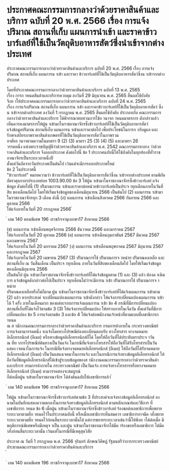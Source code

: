 
# ประกาศคณะกรรมการกลางว่าด้วยราคาสินค้าและบริการ ฉบับที่ 20 พ.ศ. 2566 เรื่อง การแจ้งปริมาณ สถานที่เก็บ แผนการนำเข้า และราคาข้าวบาร์เลย์ที่ใช้เป็นวัตถุดิบอาหารสัตว์ซึ่งนำเข้าจากต่างประเทศ
      
      

      
      

ประกาศคณะกรรมการกลางว่าด้วยราคาสินค้าและบริการ 
ฉบับที่  20  พ.ศ.  2566 
เรื่อง  การแจ้งปริมาณ  สถานที่เก็บ  แผนการน าเข้า  และราคา 
ข้าวบาร์เลย์ที่ใช้เป็นวัตถุดิบอาหารสัตว์ซึ่งน าเข้าจากต่างประเทศ 
 
 
โดยที่ประกาศคณะกรรมการกลางว่าด้วยราคาสินค้าและบริการ  ฉบับที่  13  พ.ศ.  2565  
เรื่อง  การก าหนดสินค้าและบริการควบคุม  ลงวันที่  29  มิถุนายน  พ.ศ.  2565  สิ้นผลใช้บังคับ   
จึงท าให้ประกาศคณะกรรมการกลางว่าด้วยราคาสินค้าและบริการ  ฉบับที่  24  พ.ศ.  2565   
เรื่อง  การแจ้งปริมาณ  สถานที่เก็บ  แผนการน าเข้า  และราคาข้าวบาร์เลย์ที่ใช้เป็นวัตถุดิบอาหารสัตว์ 
ซึ่งน าเข้าจากต่างประเทศ  ลงวันที่  1  กรกฎาคม  พ.ศ.  2565  สิ้นผลใช้บังคับ  ประกอบกับ
คณะกรรมการกลางว่าด้วยราคาสินค้าและบริการ  ได้พิจารณาทบทวนการใช้อ านาจก าหนดมาตรการ 
ดังกล่าวแล้ว  เห็นควรคงมาตรการให้ผู้น าเข้ามาในราชอาณาจักรซึ่งข้าวบาร์เลย์ที่ใช้เป็นวัตถุดิบอาหารสัตว์   
แจ้งข้อมูลปริมาณ  สถานที่เก็บ  แผนการน าเข้าและราคาต่อไป  เพื่อประโยชน์ในการก ากับดูแล 
และรักษาเสถียรภาพราคาสินค้าเกษตรที่ใช้เป็นวัตถุดิบอาหารสัตว์ในภาพรวม   
อาศัยอ านาจตามความในมาตรา  9  (2)  (3)  มาตรา  25  (3)  (4)  (5)  และมาตรา  26  
วรรคหนึ่ง  แห่งพระราชบัญญัติว่าด้วยราคาสินค้าและบริการ  พ.ศ.  2542  คณะกรรมการกลาง 
ว่าด้วยราคาสินค้าและบริการ  จึงออกประกาศ  ดังต่อไปนี้ 
ข้อ 1 ประกาศฉบับนี้ให้ใช้บังคับในทุกท้องที่ทั่วราชอาณาจักรเป็นระยะเวลาหนึ่งปี   
ตั้งแต่วันถัดจากวันประกาศเป็นต้นไป  เว้นแต่จะมีการออกประกาศใหม่   
ข้อ 2 ในประกาศนี้   
"ข้าวบาร์เลย์"  หมายความว่า  ข้าวบาร์เลย์ที่ใช้เป็นวัตถุดิบอาหารสัตว์ซึ่งน าเข้าจากต่างประเทศ
ตามพิกัดอัตราศุลกากรประเภทย่อย  1003.90.00 
ข้อ 3 ให้ผู้น าเข้ามาในราชอาณาจักรซึ่งข้าวบาร์เลย์  แจ้งข้อมูล  ดังต่อไปนี้ 
(1) ปริมาณการน าเข้าและราคาต่อหน่วยข้าวบาร์เลย์เป็นประจ าทุกเดือนภายในวันที่สิบ 
ของเดือนถัดไป  โดยให้เริ่มแจ้งข้อมูลของเดือนมิถุนายน  2566  เป็นต้นไป 
(2) แผนการน าเข้ามาในราชอาณาจักรทุก  3  เดือน  ดังนี้ 
 (ก) แผนการน าเข้าเดือนสิงหาคม  2566  กันยายน  2566  และตุลาคม  2566   
ให้แจ้งภายในวันที่  20  กรกฎาคม  2566 
้
 
่
เลม   140   ตอนพิเศษ   196    งราชกิจจานุเบกษา17   สิงหาคม   2566

 (ข) แผนการน าเข้าเดือนพฤศจิกายน  2566  ธันวาคม  2566  และมกราคม  2567  
ให้แจ้งภายในวันที่  20  ตุลาคม  2566 
 (ค) แผนการน าเข้าเดือนกุมภาพันธ์  2567  มีนาคม  2567  และเมษายน  2567   
ให้แจ้งภายในวันที่  20  มกราคม  2567 
 (ง) แผนการน าเข้าเดือนพฤษภาคม  2567  มิถุนายน  2567  และกรกฎาคม  2567  
ให้แจ้งภายในวันที่  20  เมษายน  2567 
(3) ปริมาณการใช้  ปริมาณการจ าหน่าย  ปริมาณคงเหลือ  และสถานที่เก็บ  ณ  วันสิ้นเดือน 
เป็นประจ าทุกเดือน  ภายในวันที่สิบของเดือนถัดไป  โดยให้เริ่มแจ้งข้อมูลของเดือนมิถุนายน  2566   
เป็นต้นไป 
ผู้น าเข้ามาในราชอาณาจักรซึ่งข้าวบาร์เลย์ที่ได้แจ้งข้อมูลตาม  (1)  และ  (3)  แล้ว  ต้องด าเนินการ
แจ้งข้อมูลดังกล่าวต่อไปเป็นประจ าทุกเดือนไม่ว่าจะมีการน าเข้า  ปริมาณการใช้  ปริมาณการจ าหน่าย  
ปริมาณคงเหลือหรือไม่ก็ตาม 
ผู้น าเข้ามาในราชอาณาจักรซึ่งข้าวบาร์เลย์ที่ได้แจ้งแผนการน าเข้าตาม  (2)  แล้ว  หากประสงค์ 
จะเปลี่ยนแปลงแผนการน าเข้าดังกล่าว  ให้แจ้งการเปลี่ยนแปลงแผนการน าเข้าได้  1  ครั้ง  ภายในเดือนแรก 
ของแต่ละรอบการแจ้งแผนการน าเข้า 
ข้อ 4 กรณีที่มีการเปลี่ยนแปลงสถานที่เก็บที่ได้แจ้งไว้ตามข้อ  3  (3)  ให้แจ้งการเปลี่ยนแปลง 
ให้ทราบภายในเจ็ดวัน  ตั้งแต่วันที่มีการเปลี่ยนแปลง 
ข้อ 5 การแจ้งตามข้อ  3  และข้อ  4  ให้แจ้งต่อพนักงานเจ้าหน้าที่ตามแบบที่เลขาธิการก าหนด  
ณ  ส านักงานคณะกรรมการกลางว่าด้วยราคาสินค้าและบริการ  กรมการค้าภายใน  กระทรวงพาณิชย์   
การแจ้งตามวรรคหนึ่ง  จะแจ้งโดยทางไปรษณีย์ลงทะเบียนตอบรับ  ทางโทรสาร  ทางจดหมาย
อิเล็กทรอนิกส์  (อีเมล)  หรือทางข้อมูลอิเล็กทรอนิกส์ก็ได้  โดยให้ถือวันที่ได้ประทับตราประจ าวัน   
ณ  ที่ท าการไปรษณีย์ต้นทางเป็นวันแจ้ง  ในกรณีที่แจ้งทางโทรสารให้ถือวันที่ได้รับโทรสารเป็นวันแสดง
เจตนาในการแจ้ง  ในกรณีที่แจ้งทางจดหมายอิเล็กทรอนิกส์  (อีเมล)  ให้ถือวันที่ได้รับจดหมาย
อิเล็กทรอนิกส์  (อีเมล)  เป็นวันแสดงเจตนาในการแจ้ง  และในกรณีการแจ้งทางข้อมูลอิเล็กทรอนิกส์ 
ให้ถือวันที่ข้อมูลอิเล็กทรอนิกส์ได้เข้าสู่ระบบข้อมูลของส านักงานคณะกรรมการกลางว่าด้วยราคาสินค้า
และบริการ  กรมการค้าภายใน  กระทรวงพาณิชย์  เป็นวันแจ้ง 
การแจ้งทางโทรสารหรือทางจดหมายอิเล็กทรอนิกส์  (อีเมล)  ตามวรรคสองจะสมบูรณ์   
ก็ต่อเมื่อผู้น าเข้ามาในราชอาณาจักร  ได้ส่งต้นฉบับให้เลขาธิการแล้ว 
้
 
่
เลม   140   ตอนพิเศษ   196    งราชกิจจานุเบกษา17   สิงหาคม   2566

ให้ผู้น าเข้ามาในราชอาณาจักรซึ่งข้าวบาร์เลย์ตามข้อ  3  ที่ประสงค์จะแจ้งทางข้อมูลอิเล็กทรอนิกส์ 
ลงนามในบันทึกแสดงความตกลงในการแจ้งทางข้อมูลอิเล็กทรอนิกส์  ตามหลักเกณฑ์และวิธีการ 
ที่เลขาธิการก าหนด 
ข้อ 6 เมื่อผู้น าเข้ามาในราชอาณาจักรซึ่งข้าวบาร์เลย์  ร้องขอต่อเลขาธิการเพื่อขยาย 
ระยะเวลาตามที่ก าหนดไว้ในประกาศฉบับนี้  หรือเมื่อเลขาธิการเห็นสมควร  เลขาธิการอาจมีค าสั่งขยาย
ระยะเวลาตามที่ก าหนดไว้ก่อนสิ้นระยะเวลานั้นได้  แต่การขยายระยะเวลาเช่นว่านี้ให้พึงท าได้ต่อเมื่อ 
มีพฤติการณ์พิเศษหรือมีเหตุจ าเป็น  และผู้น าเข้ามาในราชอาณาจักรได้มีค าร้องขอหรือเลขาธิการ 
ได้มีค าสั่งก่อนสิ้นระยะเวลานั้น  เว้นแต่ในกรณีที่มีเหตุสุดวิสัย 
 
ประกาศ  ณ  วันที่  1  กรกฎาคม  พ.ศ.  2566 
จุรินทร์  ลักษณวิศิษฏ์ 
รัฐมนตรีว่าการกระทรวงพาณิชย์   
ประธานคณะกรรมการกลางว่าด้วยราคาสินค้าและบริการ   
้
 
่
เลม   140   ตอนพิเศษ   196    งราชกิจจานุเบกษา17   สิงหาคม   2566